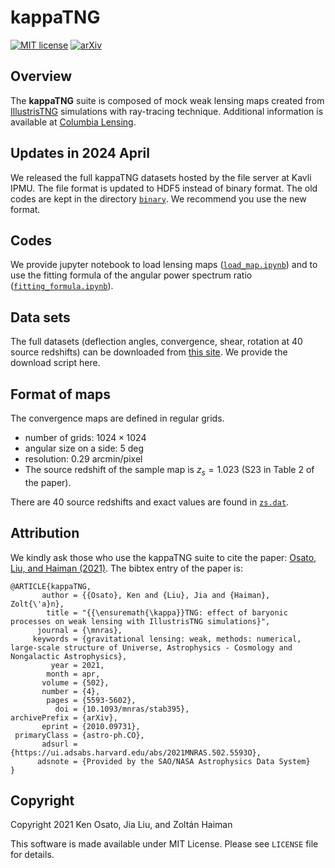 # kappaTNG

[![MIT license](https://img.shields.io/badge/License-MIT-blue.svg)](https://lbesson.mit-license.org/)
[![arXiv](https://img.shields.io/badge/arXiv-2010.09731-b31b1b.svg)](https://arxiv.org/abs/2010.09731)

## Overview

The **kappaTNG** suite is composed of mock weak lensing maps created
from [IllustrisTNG](https://www.tng-project.org/) simulations
with ray-tracing technique.
Additional information is available at [Columbia Lensing](http://columbialensing.org/).

## Updates in 2024 April

We released the full kappaTNG datasets hosted by the file server at Kavli IPMU.
The file format is updated to HDF5 instead of binary format.
The old codes are kept in the directory [`binary`](binary).
We recommend you use the new format.

## Codes

We provide jupyter notebook to load lensing maps ([`load_map.ipynb`](load_map.ipynb)) and to use the fitting formula of the angular power spectrum ratio ([`fitting_formula.ipynb`](fitting_formula.ipynb)).

## Data sets

The full datasets (deflection angles, convergence, shear, rotation at 40 source redshifts)
can be downloaded from [this site](http://idark.ipmu.jp/~jia.liu/data/kappaTNG/).
We provide the download script here.

## Format of maps

The convergence maps are defined in regular grids.

* number of grids: $1024 \times 1024$
* angular size on a side: 5 deg
* resolution: 0.29 arcmin/pixel
* The source redshift of the sample map is $z_s = 1.023$ (S23 in Table 2 of the paper).

There are 40 source redshifts and exact values are found in [`zs.dat`](zs.dat).

## Attribution

We kindly ask those who use the kappaTNG suite to cite the paper:
[Osato, Liu, and Haiman (2021)](https://ui.adsabs.harvard.edu/abs/2021MNRAS.502.5593O).
The bibtex entry of the paper is:
```
@ARTICLE{kappaTNG,
       author = {{Osato}, Ken and {Liu}, Jia and {Haiman}, Zolt{\'a}n},
        title = "{{\ensuremath{\kappa}}TNG: effect of baryonic processes on weak lensing with IllustrisTNG simulations}",
      journal = {\mnras},
     keywords = {gravitational lensing: weak, methods: numerical, large-scale structure of Universe, Astrophysics - Cosmology and Nongalactic Astrophysics},
         year = 2021,
        month = apr,
       volume = {502},
       number = {4},
        pages = {5593-5602},
          doi = {10.1093/mnras/stab395},
archivePrefix = {arXiv},
       eprint = {2010.09731},
 primaryClass = {astro-ph.CO},
       adsurl = {https://ui.adsabs.harvard.edu/abs/2021MNRAS.502.5593O},
      adsnote = {Provided by the SAO/NASA Astrophysics Data System}
}
```

## Copyright

Copyright 2021 Ken Osato, Jia Liu, and Zoltán Haiman

This software is made available under MIT License. Please see `LICENSE` file for details.
